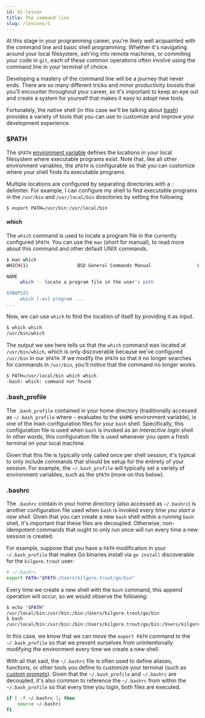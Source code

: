 ```yaml
---
id: 01-lesson
title: The command line
slug: /lessons/1
---
```


At this stage in your programming career, you're likely well acquainted with
the command line and basic shell programming. Whether it's navigating around
your local filesystem, ssh'ing into remote machines, or commiting your code
in `git`, each of these common operations often involve using the command line
in your terminal of choice.

Developing a mastery of the command line will be a journey that never ends.
There are so many different tricks and minor productivity boosts that you'll
encounter throughout your career, so it's important to keep an eye out and
create a system for yourself that makes it easy to adopt new tools.

Fortunately, the native shell (in this case we'll be talking about [bash][1])
provides a variety of tools that you can use to customize and improve your
development experience.

  [1]: https://www.gnu.org/software/bash

### $PATH

The `$PATH` [environment variable][2] defines the locations in your local
filesystem where executable programs exist. Note that, like all other
environment variables, the `$PATH` is configurable so that you can customize
where your shell finds its executable programs.

Multiple locations are configured by separating directories with a `:` delimiter.
For example, I can configure my shell to find executable programs in the `/usr/bin`
and `/usr/local/bin` directories by setting the following.

```sh
$ export PATH=/usr/bin:/usr/local/bin
```

  [2]: https://en.wikipedia.org/wiki/Environment_variable

#### which

The `which` command is used to locate a program file in the currently configured `$PATH`.
You can use the `man` (short for manual), to read more about this command and other default
UNIX commands.

```sh
$ man which
WHICH(1)                  BSD General Commands Manual                 WHICH(1)

NAME
     which -- locate a program file in the user's path

SYNOPSIS
     which [-as] program ...
...
```

Now, we can use `which` to find the location of itself by providing it as input.

```sh
$ which which
/usr/bin/which
```

The output we see here tells us that the `which` command was located at `/usr/bin/which`,
which is only discoverable because we've configured `/usr/bin` in our `$PATH`. If we
modify the `$PATH` so that it no longer searches for commands in `/usr/bin`, you'll notice
that the command no longer works.

```sh
$ PATH=/usr/local/bin which which
-bash: which: command not found
```

### .bash_profile

The `.bash_profile` contained in your home directory (traditionally accessed
as `~/.bash_profile` where `~` evaluates to the `$HOME` environment variable),
is one of the main configuration files for your `bash` shell. Specifically,
this configuration file is used when `bash` is invoked as an *interactive login
shell*. In other words, this configuration file is used whenever you open a fresh
terminal on your local machine.

Given that this file is typically only called once per shell session, it's
typical to only include commands that should be setup for the entirety of
your session. For example, the `~/.bash_profile` will typically set a variety
of environment variables, such as the `$PATH` (more on this below).

### .bashrc

The `.bashrc` contain in your home directory (also accessed as `~/.bashrc`) is
another configuration file used when `bash` is invoked *every time you start a
new shell*. Given that you can create a new `bash` shell within a running `bash`
shell, it's important that these files are decoupled. Otherwise, non-idempotent
commands that ought to only run once will run every time a new session is created.

For example, suppose that you have a `PATH` modification in your `~/.bash_profile`
that makes Go binaries install via `go install` discoverable for the `kilgore.trout`
user:

```sh
# ~/.bashrc
export PATH="$PATH:/Users/kilgore.trout/go/bin"
```

Every time we create a new shell with the `bash` command, this append operation will
occur, so we would observe the following:

```sh
$ echo "$PATH"
/usr/local/bin:/usr/bin:/bin:/Users/kilgore.trout/go/bin
$ bash
/usr/local/bin:/usr/bin:/bin:/Users/kilgore.trout/go/bin:/Users/kilgore.trout/go/bin
```

In this case, we know that we can move the `export PATH` command to the `~/.bash_profile`
so that we prevent ourselves from unintentionally modifying the environment every time
we create a new shell.

With all that said, the `~/.bashrc` file is often used to define aliases, functions,
or other tools you define to customize your terminal (such as [custom prompts][3]).
Given that the `~/.bash_profile` and `~/.bashrc` are decoupled, it's also common to
reference the `~/.bashrc` from within the `~/.bash_profile` so that every time you
login, both files are executed.

```sh
if [ -f ~/.bashrc ]; then
	source ~/.bashrc
fi
```

  [3]: https://phoenixnap.com/kb/change-bash-prompt-linux
